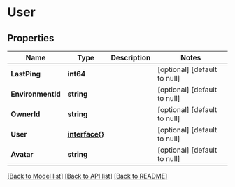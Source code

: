 # User

## Properties
Name | Type | Description | Notes
------------ | ------------- | ------------- | -------------
**LastPing** | **int64** |  | [optional] [default to null]
**EnvironmentId** | **string** |  | [optional] [default to null]
**OwnerId** | **string** |  | [optional] [default to null]
**User** | [**interface{}**](interface{}.md) |  | [optional] [default to null]
**Avatar** | **string** |  | [optional] [default to null]

[[Back to Model list]](../README.md#documentation-for-models) [[Back to API list]](../README.md#documentation-for-api-endpoints) [[Back to README]](../README.md)



